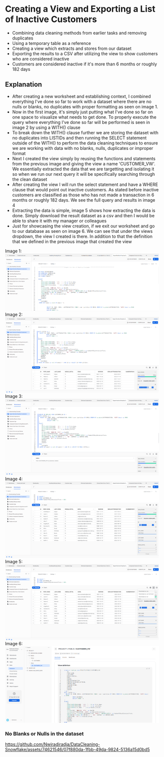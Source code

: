 # Creating a View and Exporting a List of Inactive Customers
* Combining data cleaning methods from earlier tasks and removing duplicates
* Using a temporary table as a reference
* Creating a view which extracts and stores from our dataset
* Exporting the results to a CSV after utilizing the view to show customers who are considered inactive
* Customers are considered inactive if it's more than 6 months or roughly 182 days

## Explanation
* After creating a new worksheet and establishing context, I combined everything I've done so far to work with a dataset where there are no nulls or blanks, no duplicates with proper formatting as seen on image 1.
* Now in the first image, it's simply just putting what I've done so far on one space to visualize what needs to get done. To properly execute the query where everything I've done so far will be performed is seen in image 2 by using a WITH() clause
* To break down the WITH() clause further we are storing the dataset with no duplicates into LISTIDs and then running the SELECT statement outside of the WITH() to perform the data cleaning techniques to ensure we are working with data with no blanks, nulls, duplicates or improper format
* Next I created the view simply by reusing the functions and statements from the previous image and giving the view a name 'CUSTOMER_VW'. We essentially extracted the data that we are targetting and isolating it so when we run our next query it will be specifically searching through the clean dataset
* After creating the view I will run the select statement and have a WHERE clause that would point out inactive customers. As stated before inactive customers are classified as those who has not made a transaction in 6 months or roughly 182 days. We see the full query and results in image 4
* Extracting the data is simple, image 5 shows how extracting the data is done. Simply download the result dataset as a csv and then I would be able to share it with my manager or colleagues
* Just for showcasing the view creation, if we exit our worksheet and go to our database as seen on image 6. We can see that under the views dropdown, the view I created is there. In addition to that the definition that we defined in the previous image that created the view

Image 1:
![](https://github.com/Nwiradiradja/DataCleaning-Snowflake/blob/main/Create_View_Export_List/Export1.png?raw=true)
Image 2:
![](https://github.com/Nwiradiradja/DataCleaning-Snowflake/blob/main/Create_View_Export_List/Export2.png?raw=true)
Image 3:
![](https://github.com/Nwiradiradja/DataCleaning-Snowflake/blob/main/Create_View_Export_List/Export3.png?raw=true)
Image 4:
![](https://github.com/Nwiradiradja/DataCleaning-Snowflake/blob/main/Create_View_Export_List/Export4.png?raw=true)
Image 5:
![](https://github.com/Nwiradiradja/DataCleaning-Snowflake/blob/main/Create_View_Export_List/Export5.png?raw=true)
Image 6:
![](https://github.com/Nwiradiradja/DataCleaning-Snowflake/blob/main/Create_View_Export_List/Export6.png?raw=true)

### No Blanks or Nulls in the dataset


https://github.com/Nwiradiradja/DataCleaning-Snowflake/assets/74621546/07f880da-1fbb-49da-9824-5136a15d0bd5


